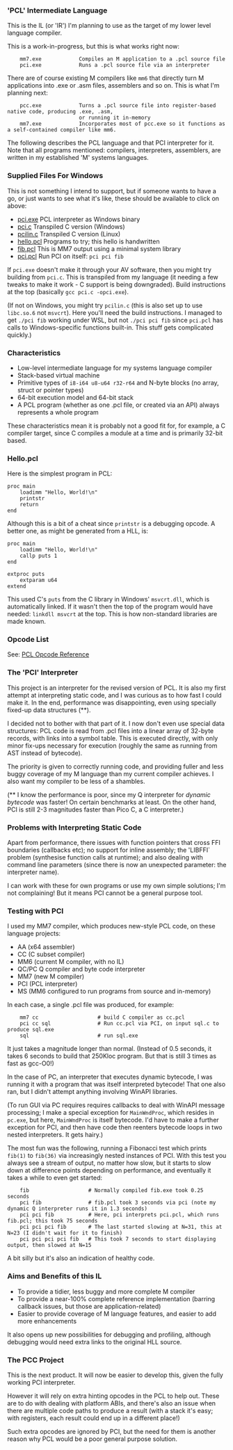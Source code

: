 ### 'PCL' Intermediate Language

This is the IL (or 'IR') I'm planning to use as the target of my lower level language compiler.

This is a work-in-progress, but this is what works right now:

````
    mm7.exe            Compiles an M application to a .pcl source file
    pci.exe            Runs a .pcl source file via an interpreter
````

There are of course existing M compilers like `mm6` that directly turn M applications into .exe or .asm files, assemblers and so on. This is what I'm planning next:
````
    pcc.exe            Turns a .pcl source file into register-based native code, producing .exe, .asm,
                       or running it in-memory
    mm7.exe            Incorporates most of pcc.exe so it functions as a self-contained compiler like mm6.
````

The following describes the PCL language and that PCI interpreter for it. Note that all programs mentioned: compilers, interpreters, assemblers, are written in my established 'M' systems languages.


### Supplied Files For Windows

This is not something I intend to support, but if someone wants to have a go, or just wants to see what it's like, these should be available to click on above:

* [pci.exe](pci.exe) PCL interpreter as Windows binary
* [pci.c](pci.c) Transpiled C version (Windows)
* [pcilin.c](pcilin.c) Transpiled C version (Linux)
* [hello.pcl](hello.pcl) Programs to try; this hello is handwritten
* [fib.pcl](fib.pcl) This is MM7 output using a minimal system library
* [pci.pcl](pci.pcl) Run PCI on itself: `pci pci fib`

If `pci.exe` doesn't make it through your AV software, then you might try building from `pci.c`. This is transpiled from my language (it needing a few tweaks to make it work - C support is being downgraded). Build instructions at the top (basically `gcc pci.c -opci.exe`).

(If not on Windows, you might try `pcilin.c` (this is also set up to use `libc.so.6` not `msvcrt`). Here you'll need the build instructions. I managed to get `./pci fib` working under WSL, but not `./pci pci fib` since `pci.pcl` has calls to Windows-specific functions built-in. This stuff gets complicated quickly.)

### Characteristics

* Low-level intermediate language for my systems language compiler
* Stack-based virtual machine
* Primitive types of `i8-i64 u8-u64 r32-r64` and N-byte blocks (no array, struct or pointer types)
* 64-bit execution model and 64-bit stack
* A PCL program (whether as one .pcl file, or created via an API) always represents a whole program

These characteristics mean it is probably not a good fit for, for example, a C compiler target, since C compiles a module at a time and is primarily 32-bit based.

### Hello.pcl

Here is the simplest program in PCL:

    proc main
        loadimm "Hello, World!\n"
        printstr
        return
    end

Although this is a bit of a cheat since `printstr` is a debugging opcode. A better one, as might be generated from a HLL, is:

    proc main
        loadimm "Hello, World!\n"
        callp puts 1
    end

    extproc puts
        extparam u64
    extend

This used C's `puts` from the C library in Windows' `msvcrt.dll`, which is automatically linked. If it wasn't then the top of the program would have needed: `linkdll msvcrt` at the top. This is how non-standard libraries are made known.

### Opcode List

See: [PCL Opcode Reference](pcl_opcodes.md)


### The 'PCI' Interpreter

This project is an interpreter for the revised version of PCL. It is also my first attempt at interpreting static code, and I was curious as to how fast I could make it. In the end, performance was disappointing, even using specially fixed-up data structures (\*\*).

I decided not to bother with that part of it. I now don't even use special data structures: PCL code is read from .pcl files into a linear array of 32-byte records, with links into a symbol table. This is executed directly, with only minor fix-ups necessary for execution (roughly the same as running from AST instead of bytecode).

The priority is given to correctly running code, and providing fuller and less buggy coverage of my M language than my current compiler achieves. I also want my compiler to be less of a shambles.

(\*\* I know the performance is poor, since my Q interpreter for *dynamic bytecode* was faster! On certain benchmarks at least.
On the other hand, PCI is still 2-3 magnitudes faster than Pico C, a C interpreter.)

### Problems with Interpreting Static Code

Apart from performance, there issues with function pointers that cross FFI boundaries (callbacks etc); no support for inline assembly; the 'LIBFFI` problem (synthesise function calls at runtime); and also dealing with command line parameters (since there is now an unexpected parameter: the interpreter name).

I can work with these for own programs or use my own simple solutions; I'm not complaining! But it means PCI cannot be a general purpose tool.

### Testing with PCI

I used my MM7 compiler, which produces new-style PCL code, on these language projects:

* AA (x64 assembler)
* CC (C subset compiler)
* MM6 (current M compiler, with no IL)
* QC/PC Q compiler and byte code interpreter
* MM7 (new M compiler)
* PCI (PCL interpreter)
* MS (MM6 configured to run programs from source and in-memory)

In each case, a single .pcl file was produced, for example:
````
    mm7 cc                   # build C compiler as cc.pcl
    pci cc sql               # Run cc.pcl via PCI, on input sql.c to produce sql.exe
    sql                      # run sql.exe
````
It just takes a magnitude longer than normal. (Instead of 0.5 seconds, it takes 6 seconds to build that 250Kloc program. But that is still 3 times as fast as gcc-O0!)

In the case of PC, an interpreter that executes dynamic bytecode, I was running it with a program that was itself interpreted bytecode! That one also ran, but I didn't attempt anything involving WinAPI libraries.

(To run GUI via PC requires requires callbacks to deal with WinAPI message processing; I make a special exception for `MainWndProc`, which resides in `pc.exe`, but here, `MainWndProc` is itself bytecode. I'd have to make a further exception for PCI, and then have code then reenters bytecode loops in two nested interpreters. It gets hairy.)

The most fun was the following, running a Fibonacci test which prints `fib(1)` to `fib(36)` via increasingly nested instances of PCI. With this test you always see a stream of output, no matter how slow, but it starts to slow down at difference points depending on performance, and eventually it takes a while to even get started:

````
    fib                   # Normally compiled fib.exe took 0.25 seconds
    pci fib               # fib.pcl took 3 seconds via pci (note my dynamic Q interpreter runs it in 1.3 seconds)
    pci pci fib           # Here, pci interprets pci.pcl, which runs fib.pcl; this took 75 seconds
    pci pci pci fib       # The last started slowing at N=31, this at N=23 (I didn't wait for it to finish)
    pci pci pci pci fib   # This took 7 seconds to start displaying output, then slowed at N=15
````

A bit silly but it's also an indication of healthy code.

### Aims and Benefits of this IL

* To provide a tidier, less buggy and more complete M compiler
* To provide a near-100% complete reference implementation (barring callback issues, but those are application-related)
* Easier to provide coverage of M language features, and easier to add more enhancements

It also opens up new possibilities for debugging and profiling, although debugging would need extra links to the original HLL source.

### The PCC Project

This is the next product. It will now be easier to develop this, given the fully working PCI interpreter.

However it will rely on extra hinting opcodes in the PCL to help out. These are to do with dealing with platform ABIs, and there's also an issue when there are multiple code paths to produce a result (with a stack it's easy; with registers, each result could end up in a different place!)

Such extra opcodes are ignored by PCI, but the need for them is another reason why PCL would be a poor general purpose solution.


